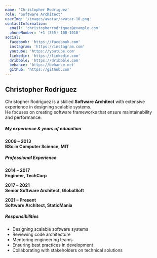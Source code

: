 ```yaml
---
name: 'Christopher Rodriguez'
role: 'Software Architect'
userImg: '/images/avatar/avatar-10.png'
contactInformation:
  email: 'christopherrodriguez@example.com'
  phoneNumber: '+1 (555) 100-1010'
social:
  facebook: 'https://facebook.com'
  instagram: 'https://instagram.com'
  youtube: 'https://youtube.com'
  linkedin: 'https://linkedin.com'
  dribbble: 'https://dribbble.com'
  behance: 'https://behance.net'
  github: 'https://github.com'
---
```


## Christopher Rodriguez

Christopher Rodriguez is a skilled **Software Architect** with extensive experience in designing scalable systems.  
He focuses on creating software frameworks that ensure maintainability and performance.

##### My experience & years of education

**2009 – 2013**  
**BSc in Computer Science, MIT**

##### Professional Experience

**2014 – 2017**  
**Engineer, TechCorp**

**2017 – 2021**  
**Senior Software Architect, GlobalSoft**

**2021 – Present**  
**Software Architect, StaticMania**

##### Responsibilities

- Designing scalable software systems
- Reviewing code architecture
- Mentoring engineering teams
- Ensuring best practices in development
- Collaborating with stakeholders on technical solutions
